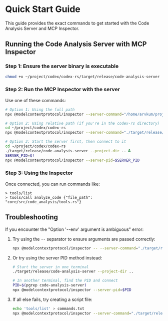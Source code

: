 # Quick Start Guide

This guide provides the exact commands to get started with the Code Analysis Server and MCP Inspector.

## Running the Code Analysis Server with MCP Inspector

### Step 1: Ensure the server binary is executable

```bash
chmod +x ~/project/codex/codex-rs/target/release/code-analysis-server
```

### Step 2: Run the MCP Inspector with the server

Use one of these commands:

```bash
# Option 1: Using the full path
npx @modelcontextprotocol/inspector --server-command="/home/arvkum/project/codex/codex-rs/target/release/code-analysis-server --project-dir /home/arvkum/project/codex"

# Option 2: Using relative path (if you're in the codex-rs directory)
cd ~/project/codex/codex-rs
npx @modelcontextprotocol/inspector --server-command="./target/release/code-analysis-server --project-dir .."

# Option 3: Start the server first, then connect to it
cd ~/project/codex/codex-rs
./target/release/code-analysis-server --project-dir .. &
SERVER_PID=$!
npx @modelcontextprotocol/inspector --server-pid=$SERVER_PID
```

### Step 3: Using the Inspector

Once connected, you can run commands like:

```
> tools/list
> tools/call analyze_code {"file_path": "core/src/code_analysis/tools.rs"}
```

## Troubleshooting

If you encounter the "Option '--env' argument is ambiguous" error:

1. Try using the `--` separator to ensure arguments are passed correctly:
   ```bash
   npx @modelcontextprotocol/inspector -- --server-command="./target/release/code-analysis-server --project-dir .."
   ```

2. Or try using the server PID method instead:
   ```bash
   # Start the server in one terminal
   ./target/release/code-analysis-server --project-dir ..
   
   # In another terminal, find the PID and connect
   PID=$(pgrep code-analysis-server)
   npx @modelcontextprotocol/inspector --server-pid=$PID
   ```

3. If all else fails, try creating a script file:
   ```bash
   echo 'tools/list' > commands.txt
   npx @modelcontextprotocol/inspector --server-command="./target/release/code-analysis-server --project-dir .." --script commands.txt
   ```